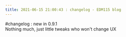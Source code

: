 ```yaml
---
title: 2021-06-15 21:00:43 : changelog - EDM115 blog
---
```


#changelog : new in 0.9.1  
Nothing much, just little tweaks who won't change UX
